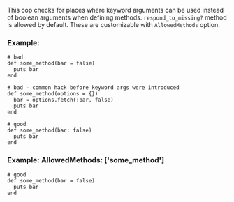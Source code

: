 This cop checks for places where keyword arguments can be used instead of
boolean arguments when defining methods. `respond_to_missing?` method is allowed by default.
These are customizable with `AllowedMethods` option.

### Example:
    # bad
    def some_method(bar = false)
      puts bar
    end

    # bad - common hack before keyword args were introduced
    def some_method(options = {})
      bar = options.fetch(:bar, false)
      puts bar
    end

    # good
    def some_method(bar: false)
      puts bar
    end

### Example: AllowedMethods: ['some_method']
    # good
    def some_method(bar = false)
      puts bar
    end
